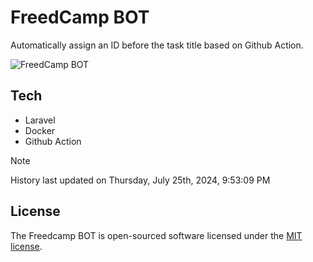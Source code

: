 # FreedCamp BOT

Automatically assign an ID before the task title based on Github Action.

![FreedCamp BOT](https://repository-images.githubusercontent.com/737932867/7d34798b-2680-471c-b089-a78a718d3d6a)

## Tech

- Laravel
- Docker
- Github Action

> [!NOTE]  
> History last updated on Thursday, July 25th, 2024, 9:53:09 PM

## License

The Freedcamp BOT is open-sourced software licensed under the [MIT license](https://opensource.org/licenses/MIT).
